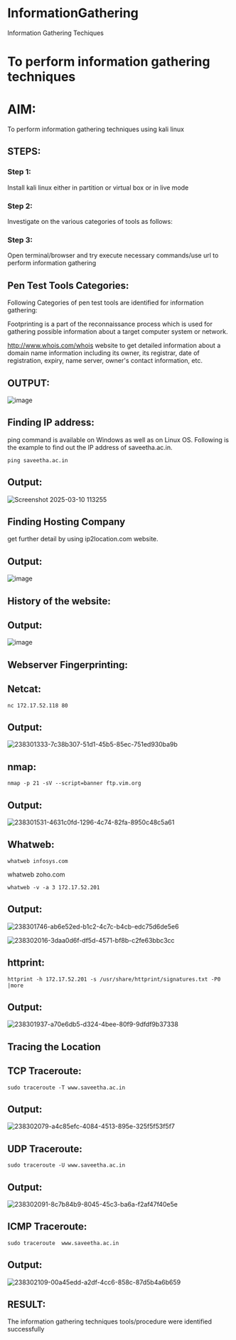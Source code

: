 # InformationGathering
Information Gathering Techiques

# To perform information gathering techniques

# AIM:

To perform information gathering techniques using kali linux 

## STEPS:

### Step 1:

Install kali linux either in partition or virtual box or in live mode

### Step 2:

Investigate on the various categories of tools as follows:

### Step 3:
Open terminal/browser and try execute necessary commands/use url to perform information gathering
## Pen Test Tools Categories:
Following Categories of pen test tools are identified for information gathering:

Footprinting is a part of the reconnaissance process which is used for gathering possible information about a target computer system or network.

http://www.whois.com/whois website to get detailed information about a domain name information including its owner, its registrar, date of registration, expiry, name server, owner's contact information, etc.
## OUTPUT:
![image](https://github.com/user-attachments/assets/04cccd57-0923-418f-85e5-f3e9fd8bb2d5)

## Finding IP address:
ping command is available on Windows as well as on Linux OS. Following is the example to find out the IP address of saveetha.ac.in.

```
ping saveetha.ac.in
```
## Output:
![Screenshot 2025-03-10 113255](https://github.com/user-attachments/assets/f2140cdd-ae48-4c9e-96c0-b582a6e3fa24)

## Finding Hosting Company
get further detail by using ip2location.com website.
## Output:
![image](https://github.com/user-attachments/assets/42bffaf7-a854-41fe-8b0f-0a9e6d51384b)

## History of the website:
## Output:
![image](https://github.com/user-attachments/assets/1897022a-c8d2-4d7f-99c3-8fb4846d2d51)
## Webserver Fingerprinting:
## Netcat:
```
nc 172.17.52.118 80
```
## Output:
![238301333-7c38b307-51d1-45b5-85ec-751ed930ba9b](https://github.com/Rohithravi333/InformationGathering/assets/119394126/96afee79-3b7a-4f34-85eb-f68f51716e15)
## nmap:
```
nmap -p 21 -sV --script=banner ftp.vim.org
```
## Output:
![238301531-4631c0fd-1296-4c74-82fa-8950c48c5a61](https://github.com/Rohithravi333/InformationGathering/assets/119394126/a94781d7-73dd-4c7b-b161-2d3db08b461c)
## Whatweb:
```
whatweb infosys.com
```
whatweb zoho.com
```
whatweb -v -a 3 172.17.52.201
```
## Output:
![238301746-ab6e52ed-b1c2-4c7c-b4cb-edc75d6de5e6](https://github.com/Rohithravi333/InformationGathering/assets/119394126/88a7f64b-0329-413a-a6a3-3603b9a6d0a9)

![238302016-3daa0d6f-df5d-4571-bf8b-c2fe63bbc3cc](https://github.com/Rohithravi333/InformationGathering/assets/119394126/18eaa01f-70e3-4397-bfe9-183cdbd27186)
## httprint:
```
httprint -h 172.17.52.201 -s /usr/share/httprint/signatures.txt -P0 |more
```
## Output:
![238301937-a70e6db5-d324-4bee-80f9-9dfdf9b37338](https://github.com/Rohithravi333/InformationGathering/assets/119394126/ee29150f-c068-429a-9e8f-4aafb8d8272e)
## Tracing the Location
## TCP Traceroute:
```
sudo traceroute -T www.saveetha.ac.in
```
## Output:
![238302079-a4c85efc-4084-4513-895e-325f5f53f5f7](https://github.com/Rohithravi333/InformationGathering/assets/119394126/2768c966-a25f-4ef1-91b7-fff9dd9c3271)
## UDP Traceroute:
```
sudo traceroute -U www.saveetha.ac.in
```
## Output:
![238302091-8c7b84b9-8045-45c3-ba6a-f2af47f40e5e](https://github.com/Rohithravi333/InformationGathering/assets/119394126/5adb9206-3226-46cf-b630-c6fee4ded328)
## ICMP Traceroute:
```
sudo traceroute  www.saveetha.ac.in
```
## Output:
![238302109-00a45edd-a2df-4cc6-858c-87d5b4a6b659](https://github.com/Rohithravi333/InformationGathering/assets/119394126/fb2632fa-b607-4b5b-815b-d3d147b52331)
## RESULT:
The information gathering techniques tools/procedure were  identified successfully
